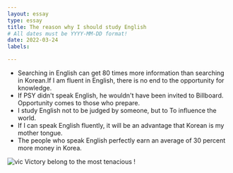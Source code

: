 ```yaml
---
layout: essay
type: essay
title: The reason why I should study English
# All dates must be YYYY-MM-DD format!
date: 2022-03-24
labels:

---
```

- Searching in English can get 80 times more information than searching in Korean.If I am fluent in English, there is no end to the opportunity for knowledge.
- If PSY didn't speak English, he wouldn't have been invited to Billboard. Opportunity comes to those who prepare.
- I study English not to be judged by someone, but to To influence the world. 
- If I can speak English fluently, it will be an advantage that Korean is my mother tongue.
- The people who speak English perfectly earn an average of 30 percent more money in Korea.

![vic](https://user-images.githubusercontent.com/55519519/172360978-9817fd37-0170-4946-91dd-7acc4aec724f.PNG)
Victory belong to the most tenacious !
